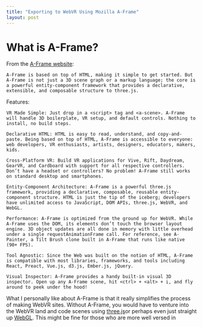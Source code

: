 ```yaml
---
title: "Exporting to WebVR Using Mozilla A-Frame"
layout: post
---
```


# What is A-Frame?
From the [A-Frame website](https://aframe.io/docs/0.7.0/introduction/):
```
A-Frame is based on top of HTML, making it simple to get started. But A-Frame is not just a 3D scene graph or a markup language; the core is a powerful entity-component framework that provides a declarative, extensible, and composable structure to three.js.
```

Features:
```
VR Made Simple: Just drop in a <script> tag and <a-scene>. A-Frame will handle 3D boilerplate, VR setup, and default controls. Nothing to install, no build steps.

Declarative HTML: HTML is easy to read, understand, and copy-and-paste. Being based on top of HTML, A-Frame is accessible to everyone: web developers, VR enthusiasts, artists, designers, educators, makers, kids.

Cross-Platform VR: Build VR applications for Vive, Rift, Daydream, GearVR, and Cardboard with support for all respective controllers. Don’t have a headset or controllers? No problem! A-Frame still works on standard desktop and smartphones.

Entity-Component Architecture: A-Frame is a powerful three.js framework, providing a declarative, composable, reusable entity-component structure. HTML is just the tip of the iceberg; developers have unlimited access to JavaScript, DOM APIs, three.js, WebVR, and WebGL.

Performance: A-Frame is optimized from the ground up for WebVR. While A-Frame uses the DOM, its elements don’t touch the browser layout engine. 3D object updates are all done in memory with little overhead under a single requestAnimationFrame call. For reference, see A-Painter, a Tilt Brush clone built in A-Frame that runs like native (90+ FPS).

Tool Agnostic: Since the Web was built on the notion of HTML, A-Frame is compatible with most libraries, frameworks, and tools including React, Preact, Vue.js, d3.js, Ember.js, jQuery.

Visual Inspector: A-Frame provides a handy built-in visual 3D inspector. Open up any A-Frame scene, hit <ctrl> + <alt> + i, and fly around to peek under the hood!
```

What I personally like about A-Frame is that it really simplifies the process of making WebVR sites. Without A-Frame, you would have to venture into the WebVR land and code scenes using [three.js](https://threejs.org/)or perhaps even just straight up [WebGL](https://developer.mozilla.org/en-US/docs/Web/API/WebGL_API). This might be fine for those who are more well versed in 